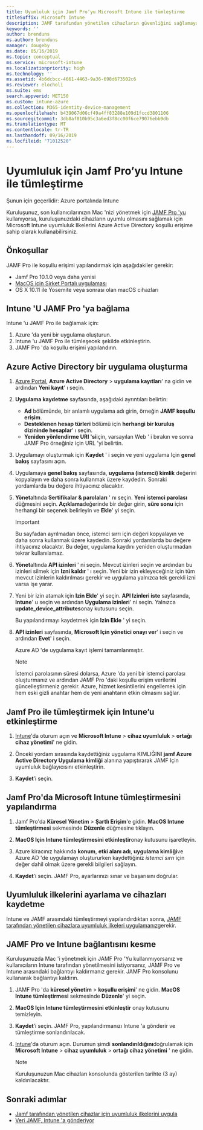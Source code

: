 ```yaml
---
title: Uyumluluk için Jamf Pro’yu Microsoft Intune ile tümleştirme
titleSuffix: Microsoft Intune
description: JAMF tarafından yönetilen cihazların güvenliğini sağlamaya yardımcı olmak için Azure Active Directory Koşullu erişimle Microsoft Intune uyumluluk ilkeleri kullanın.
keywords: ''
author: brenduns
ms.author: brenduns
manager: dougeby
ms.date: 05/16/2019
ms.topic: conceptual
ms.service: microsoft-intune
ms.localizationpriority: high
ms.technology: ''
ms.assetid: 4b6dcbcc-4661-4463-9a36-698d673502c6
ms.reviewer: elocholi
ms.suite: ems
search.appverid: MET150
ms.custom: intune-azure
ms.collection: M365-identity-device-management
ms.openlocfilehash: b439067d06cf49a4ff83288e109d1fccd3801106
ms.sourcegitcommit: 3db8af810b95c3a6ed3f8cc00f6ce79076ebb9db
ms.translationtype: MT
ms.contentlocale: tr-TR
ms.lasthandoff: 09/16/2019
ms.locfileid: "71012520"
---
```

# <a name="integrate-jamf-pro-with-intune-for-compliance"></a>Uyumluluk için Jamf Pro’yu Intune ile tümleştirme

Şunun için geçerlidir: Azure portalında Intune

Kuruluşunuz, son kullanıcılarınızın Mac 'nizi yönetmek için [JAMF Pro 'yu](https://www.jamf.com) kullanıyorsa, kuruluşunuzdaki cihazların uyumlu olmasını sağlamak için Microsoft Intune uyumluluk Ilkelerini Azure Active Directory koşullu erişime sahip olarak kullanabilirsiniz.

## <a name="prerequisites"></a>Önkoşullar

JAMF Pro ile koşullu erişimi yapılandırmak için aşağıdakiler gerekir:

- Jamf Pro 10.1.0 veya daha yenisi
- [MacOS için Şirket Portalı uygulaması](https://aka.ms/macoscompanyportal)
- OS X 10.11 ile Yosemite veya sonrası olan macOS cihazları

## <a name="connect-intune-to-jamf-pro"></a>Intune 'U JAMF Pro 'ya bağlama

Intune 'u JAMF Pro ile bağlamak için:

1. Azure 'da yeni bir uygulama oluşturun.
2. Intune 'u JAMF Pro ile tümleşecek şekilde etkinleştirin.
3. JAMF Pro 'da koşullu erişimi yapılandırın.

## <a name="create-an-application-in-azure-active-directory"></a>Azure Active Directory bir uygulama oluşturma

1. [Azure Portal](https://portal.azure.com), **Azure Active Directory** > **uygulama kayıtları**' na gidin ve ardından **Yeni kayıt**' ı seçin. 

2. **Uygulama kaydetme** sayfasında, aşağıdaki ayrıntıları belirtin:
   - **Ad** bölümünde, bir anlamlı uygulama adı girin, örneğin **JAMF koşullu erişim**.
   - **Desteklenen hesap türleri** bölümü için **herhangi bir kuruluş dizininde hesaplar**' ı seçin. 
   - **Yeniden yönlendirme URI 'si**için, varsayılan Web ' i bırakın ve sonra JAMF Pro örneğiniz için URL 'yi belirtin.  

3. Uygulamayı oluşturmak için **Kaydet** ' i seçin ve yeni uygulama Için **genel bakış** sayfasını açın.  

4. Uygulamaya **genel bakış** sayfasında, **uygulama (istemci) kimlik** değerini kopyalayın ve daha sonra kullanmak üzere kaydedin. Sonraki yordamlarda bu değere ihtiyacınız olacaktır.  

5. **Yönet**altında **Sertifikalar & parolaları** ' nı seçin. **Yeni istemci parolası** düğmesini seçin. **Açıklama**değerinde bir değer girin, **süre sonu** için herhangi bir seçenek belirleyin ve **Ekle**' yi seçin.

   > [!IMPORTANT]  
   > Bu sayfadan ayrılmadan önce, istemci sırrı için değeri kopyalayın ve daha sonra kullanmak üzere kaydedin. Sonraki yordamlarda bu değere ihtiyacınız olacaktır. Bu değer, uygulama kaydını yeniden oluşturmadan tekrar kullanılamaz.  

6. **Yönet**altında **API izinleri** ' ni seçin. Mevcut izinleri seçin ve ardından bu izinleri silmek için **Izni kaldır** ' ı seçin. Yeni bir izin ekleyeceğiniz için tüm mevcut izinlerin kaldırılması gerekir ve uygulama yalnızca tek gerekli izni varsa işe yarar.  

7. Yeni bir izin atamak için **Izin Ekle**' yi seçin. **API Izinleri iste** sayfasında, **Intune**' u seçin ve ardından **Uygulama izinleri**' ni seçin. Yalnızca **update_device_attributes**onay kutusunu seçin.  

   Bu yapılandırmayı kaydetmek için **Izin Ekle** ' yi seçin.  

8. **API izinleri** sayfasında, **Microsoft Için yönetici onayı ver**' i seçin ve ardından **Evet**' i seçin.  

   Azure AD 'de uygulama kayıt işlemi tamamlanmıştır.


    > [!NOTE]
    > İstemci parolasının süresi dolarsa, Azure 'da yeni bir istemci parolası oluşturmanız ve ardından JAMF Pro 'daki koşullu erişim verilerini güncelleştirmeniz gerekir. Azure, hizmet kesintilerini engellemek için hem eski gizli anahtar hem de yeni anahtarın etkin olmasını sağlar.

## <a name="enable-intune-to-integrate-with-jamf-pro"></a>Jamf Pro ile tümleştirmek için Intune’u etkinleştirme

1. [Intune](https://go.microsoft.com/fwlink/?linkid=2090973)'da oturum açın ve **Microsoft Intune** > **cihaz uyumluluk** > **ortağı cihaz yönetimi**' ne gidin.

2. Önceki yordam sırasında kaydettiğiniz uygulama KIMLIĞINI **jamf Azure Active Directory Uygulama kimliği** alanına yapıştırarak JAMF Için uyumluluk bağlayıcısını etkinleştirin.

3. **Kaydet**’i seçin.

## <a name="configure-microsoft-intune-integration-in-jamf-pro"></a>Jamf Pro'da Microsoft Intune tümleştirmesini yapılandırma

1. Jamf Pro'da **Küresel Yönetim** > **Şartlı Erişim**'e gidin. **MacOS Intune tümleştirmesi** sekmesinde **Düzenle** düğmesine tıklayın.

2. **MacOS Için Intune tümleştirmesini etkinleştir**onay kutusunu işaretleyin.

3. Azure kiracınız hakkında **konum**, **etki alanı adı**, **uygulama kimliği**ve Azure AD 'de uygulamayı oluştururken kaydettiğiniz *istemci sırrı* için değer dahil olmak üzere gerekli bilgileri sağlayın.  

4. **Kaydet**’i seçin. JAMF Pro, ayarlarınızı sınar ve başarısını doğrular.

## <a name="set-up-compliance-policies-and-register-devices"></a>Uyumluluk ilkelerini ayarlama ve cihazları kaydetme

Intune ve JAMF arasındaki tümleştirmeyi yapılandırdıktan sonra, [JAMF tarafından yönetilen cihazlara uyumluluk ilkeleri uygulamanız](conditional-access-assign-jamf.md)gerekir.

## <a name="disconnect-jamf-pro-and-intune"></a>JAMF Pro ve Intune bağlantısını kesme 

Kuruluşunuzda Mac 'i yönetmek için JAMF Pro 'Yu kullanmıyorsanız ve kullanıcıların Intune tarafından yönetilmesini istiyorsanız, JAMF Pro ve Intune arasındaki bağlantıyı kaldırmanız gerekir. JAMF Pro konsolunu kullanarak bağlantıyı kaldırın. 

1. JAMF Pro 'da **küresel yönetim** > **koşullu erişimi**' ne gidin. **MacOS Intune tümleştirmesi** sekmesinde **Düzenle**' yi seçin.
2. **MacOS Için Intune tümleştirmesini etkinleştir** onay kutusunu temizleyin.
3. **Kaydet**’i seçin. JAMF Pro, yapılandırmanızı Intune 'a gönderir ve tümleştirme sonlandırılacak.
4. [Intune](https://go.microsoft.com/fwlink/?linkid=2090973)'da oturum açın. Durumun şimdi **sonlandırıldığını**doğrulamak için **Microsoft Intune** > **cihaz uyumluluk** > **ortağı cihaz yönetimi** ' ne gidin. 

   > [!NOTE]
   > Kuruluşunuzun Mac cihazları konsolunda gösterilen tarihte (3 ay) kaldırılacaktır. 

## <a name="next-steps"></a>Sonraki adımlar

- [Jamf tarafından yönetilen cihazlar için uyumluluk ilkelerini uygula](conditional-access-assign-jamf.md)
- [Veri JAMF, Intune 'a gönderiyor](data-jamf-sends-to-intune.md)
